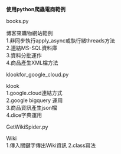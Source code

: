 <b>使用python爬蟲電商範例</b>
<p>books.py</p>
博客來購物網站範例<br>
1.非同步執行apply_async或執行緒threads方法<br>
2.連結MS-SQL資料庫<br>
3.資料分批運作<br>
4.商品產生XML檔方法<br>

<p>klookfor_google_cloud.py</p>
klook<br>
1.google.cloud連結方式<br>
2.google bigquery 運用<br>
3.商品資訊產生json檔<br>
4.dice字典運用<br>

<p>GetWikiSpider.py</p>
Wiki<br>
1.傳入關鍵字傳出Wiki資訊
2.class寫法

